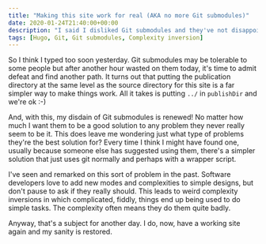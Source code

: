 ```yaml
---
title: "Making this site work for real (AKA no more Git submodules)"
date: 2020-01-24T21:40:00+00:00
description: "I said I disliked Git submodules and they've not disappointed this time either.  Sometimes simpler really is better."
tags: [Hugo, Git, Git submodules, Complexity inversion]
---
```

So I think I typed too soon yesterday.  Git submodules may be tolerable to some people but after another hour wasted
on them today, it's time to admit defeat and find another path.  It turns out that putting the publication directory
at the same level as the source directory for this site is a far simpler way to make things work.  All it takes is
putting `../` in `publishDir` and we're ok :-)

And, with this, my disdain of Git submodules is renewed!  No matter how much I want them to be a good solution to any
problem they never really seem to be it.  This does leave me wondering just what type of problems they're the best solution
for?  Every time I think I might have found one, usually because someone else has suggested using them, there's a simpler
solution that just uses git normally and perhaps with a wrapper script.

I've seen and remarked on this sort of problem in the past.  Software developers love to add new modes and
complexities to simple designs, but don't pause to ask if they really should.  This leads to weird complexity inversions
in which complicated, fiddly, things end up being used to do simple tasks.  The complexity often means they do them
quite badly.

Anyway, that's a subject for another day.  I do, now, have a working site again and my sanity is restored.
